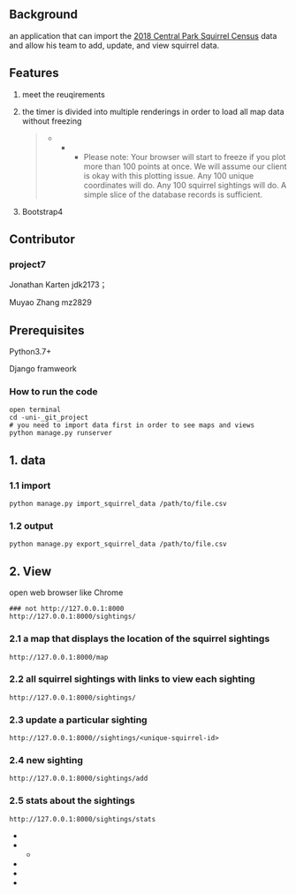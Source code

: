 ## Background 

 an application that can import the [2018 Central Park Squirrel Census](https://data.cityofnewyork.us/Environment/2018-Central-Park-Squirrel-Census-Squirrel-Data/vfnx-vebw) data and allow his team to add, update, and view squirrel data. 

## Features

1. meet the reuqirements

2. the timer is divided into multiple renderings in order to load all map data without freezing

   > - - - Please note: Your browser will start to freeze if you plot more than 100 points at once. We will assume our client is okay with this plotting issue. Any 100 unique coordinates will do. Any 100 squirrel sightings will do. A simple slice of the database records is sufficient.

3.  Bootstrap4

## Contributor 

### project7 

Jonathan Karten jdk2173；

Muyao Zhang mz2829

## Prerequisites

Python3.7+

Django framweork		

### How to run the code

```
open terminal
cd -uni-_git_project
# you need to import data first in order to see maps and views
python manage.py runserver

```

## 1. data

### 1.1 import

```
python manage.py import_squirrel_data /path/to/file.csv
```

### 1.2 output

```
python manage.py export_squirrel_data /path/to/file.csv
```

## 2. View

open web browser like Chrome


```
### not http://127.0.0.1:8000
http://127.0.0.1:8000/sightings/
```



### 2.1 a map that displays the location of the squirrel sightings

```
http://127.0.0.1:8000/map
```

### 2.2 	all squirrel sightings with links to view each sighting

```
http://127.0.0.1:8000/sightings/
```

### 2.3 update a particular sighting

```
http://127.0.0.1:8000//sightings/<unique-squirrel-id>
```

### 2.4 new sighting

```
http://127.0.0.1:8000/sightings/add
```

### 2.5 stats about the sightings

```
http://127.0.0.1:8000/sightings/stats
```



- 

- - 

- 

- 

- 